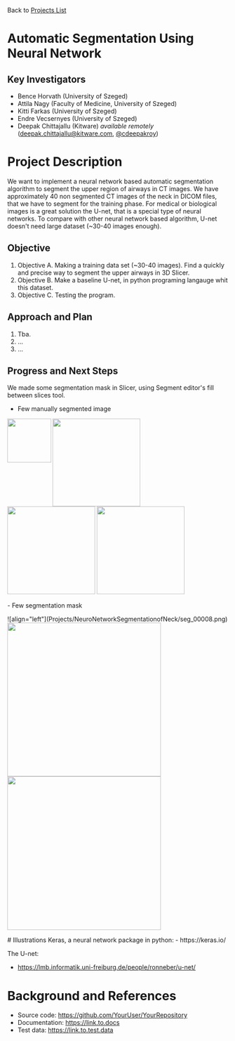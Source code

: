 Back to [Projects List](../../README.md#ProjectsList)

# Automatic Segmentation Using Neural Network

## Key Investigators

- Bence Horvath (University of Szeged)
- Attila Nagy (Faculty of Medicine, University of Szeged)
- Kitti Farkas (University of Szeged)
- Endre Vecsernyes (University of Szeged)
- Deepak Chittajallu (Kitware) *available remotely* (deepak.chittajallu@kitware.com, [@cdeepakroy](https://github.com/cdeepakroy))


# Project Description

<!-- Add a short paragraph describing the project. -->
We want to implement a neural network based automatic segmentation algorithm to segment the upper region of airways in CT images. We have approximately 40 non segmented CT images of the neck in DICOM files, that we have to segment for the training phase. For medical or biological images is  a great solution the U-net, that is a special type of neural networks. To compare with other neural network based algorithm, U-net doesn't need large dataset (~30-40 images enough).

## Objective

1. Objective A. Making a training data set (~30-40 images). Find a quickly and precise way to segment the upper airways in 3D Slicer.
1. Objective B. Make a baseline U-net, in python programing langauge whit this dataset.
1. Objective C. Testing the program.

## Approach and Plan

1. Tba.
1. ...
1. ...

## Progress and Next Steps

<!--Describe progress and next steps in a few bullet points as you are making progress.-->
We made some segmentation mask in Slicer, using Segment editor's fill between slices tool. 
- Few manually segmented image

<p float="left">
  <img align="left" width="100" height="100"  src="https://github.com/NA-MIC/ProjectWeek/blob/master/PW30_2019_GranCanaria/Projects/NeuroNetworkSegmentationofNeck/minta.PNG">
  <img src="https://github.com/NA-MIC/ProjectWeek/blob/master/PW30_2019_GranCanaria/Projects/NeuroNetworkSegmentationofNeck/image_00008.png" width="200" />
  <img src="https://github.com/NA-MIC/ProjectWeek/blob/master/PW30_2019_GranCanaria/Projects/NeuroNetworkSegmentationofNeck/image_00009.png" width="200" /> 
  <img src="https://github.com/NA-MIC/ProjectWeek/blob/master/PW30_2019_GranCanaria/Projects/NeuroNetworkSegmentationofNeck/image_00010.png" width="200" />
</p>
- Few segmentation mask
<p float="left">
  ![align="left"](Projects/NeuroNetworkSegmentationofNeck/seg_00008.png)
  <img src="https://github.com/NA-MIC/ProjectWeek/blob/master/PW30_2019_GranCanaria/Projects/NeuroNetworkSegmentationofNeck/seg_00009.png" width="350" /> 
  <img src="https://github.com/NA-MIC/ProjectWeek/blob/master/PW30_2019_GranCanaria/Projects/NeuroNetworkSegmentationofNeck/seg_00010.png" width="350" />
</p>
# Illustrations
 Keras, a neural network package in python:
- https://keras.io/ 

The U-net:
- https://lmb.informatik.uni-freiburg.de/people/ronneber/u-net/ 
<!--Add pictures and links to videos that demonstrate what has been accomplished.-->

<!--![Description of picture](Example2.jpg)-->

<!--![Some more images](Example2.jpg)-->

# Background and References

<!--Use this space for information that may help people better understand your project, like links to papers, source code, or data.-->

- Source code: https://github.com/YourUser/YourRepository
- Documentation: https://link.to.docs
- Test data: https://link.to.test.data

